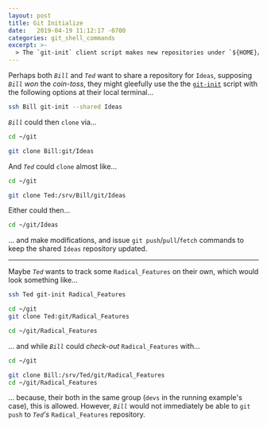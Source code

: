 ```yaml
---
layout: post
title: Git Initialize
date:   2019-04-19 11:12:17 -0700
categories: git_shell_commands
excerpt: >-
  > The `git-init` client script makes new repositories under `${HOME}/git` ready for `git clone` and/or `git push` operations
---
```



Perhaps both _`Bill`_ and _`Ted`_ want to share a repository for `Ideas`, supposing _`Bill`_ _won_ the _coin-toss_, they might gleefully use the the [`git-init`][source_master__git-init] script with the following options at their local terminal...


```bash
ssh Bill git-init --shared Ideas
```


_`Bill`_ could then `clone` via...


```bash
cd ~/git

git clone Bill:git/Ideas
```


And _`Ted`_ could `clone` almost like...


```bash
cd ~/git

git clone Ted:/srv/Bill/git/Ideas
```


Either could then...


```bash
cd ~/git/Ideas
```


... and make modifications, and issue `git push`/`pull`/`fetch` commands to keep the shared `Ideas` repository updated.


------


Maybe _`Ted`_ wants to track some `Radical_Features` on their own, which would look something like...


```bash
ssh Ted git-init Radical_Features

cd ~/git
git clone Ted:git/Radical_Features

cd ~/git/Radical_Features
```


... and while _`Bill`_ could _check-out_ `Radical_Features` with...


```bash
cd ~/git

git clone Bill:/srv/Ted/git/Radical_Features
cd ~/git/Radical_Features
```


... because, their both in the same group (`devs` in the running example's case), this is allowed. However, _`Bill`_ would not immediately be able to `git push` to _`Ted`'s_ `Radical_Features` repository.


[source_master__git-init]: https://github.com/S0AndS0/Jekyll_Admin/blob/master/git_shell_commands/git-init
